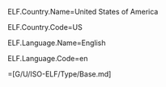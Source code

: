 ELF.Country.Name=United States of America

ELF.Country.Code=US

ELF.Language.Name=English

ELF.Language.Code=en

=[G/U/ISO-ELF/Type/Base.md]